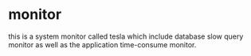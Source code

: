 monitor
=======

this is a system monitor called tesla which include database slow query monitor as well as the application time-consume monitor.
